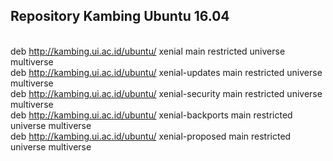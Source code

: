 ## Repository Kambing Ubuntu 16.04

<br>deb http://kambing.ui.ac.id/ubuntu/ xenial main restricted universe multiverse
<br>deb http://kambing.ui.ac.id/ubuntu/ xenial-updates main restricted universe multiverse
<br>deb http://kambing.ui.ac.id/ubuntu/ xenial-security main restricted universe multiverse
<br>deb http://kambing.ui.ac.id/ubuntu/ xenial-backports main restricted universe multiverse
<br>deb http://kambing.ui.ac.id/ubuntu/ xenial-proposed main restricted universe multiverse

